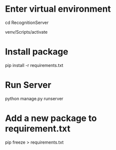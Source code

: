 # Enter virtual environment
cd RecognitionServer

venv/Scripts/activate

# Install package
pip install -r requirements.txt

# Run Server
python manage.py runserver

# Add a new package to requirement.txt
pip freeze > requirements.txt
